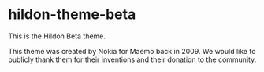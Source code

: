 hildon-theme-beta
=================

This is the Hildon Beta theme.

This theme was created by Nokia for Maemo back in 2009. We would like
to publicly thank them for their inventions and their donation to the
community.
